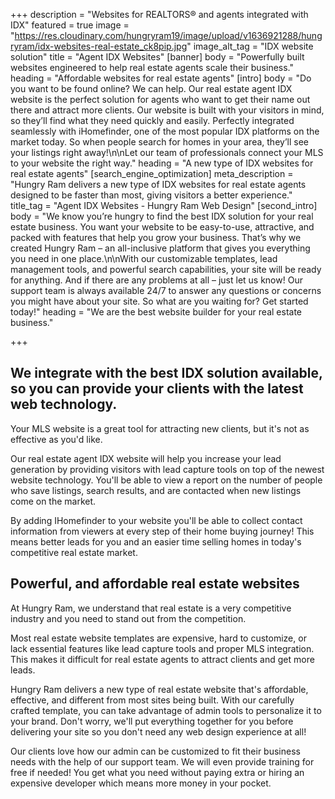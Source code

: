+++
description = "Websites for REALTORS® and agents integrated with IDX"
featured = true
image = "https://res.cloudinary.com/hungryram19/image/upload/v1636921288/hungryram/idx-websites-real-estate_ck8pip.jpg"
image_alt_tag = "IDX website solution"
title = "Agent IDX Websites"
[banner]
body = "Powerfully built websites engineered to help real estate agents scale their business."
heading = "Affordable websites for real estate agents"
[intro]
body = "Do you want to be found online? We can help. Our real estate agent IDX website is the perfect solution for agents who want to get their name out there and attract more clients. Our website is built with your visitors in mind, so they’ll find what they need quickly and easily. Perfectly integrated seamlessly with iHomefinder, one of the most popular IDX platforms on the market today. So when people search for homes in your area, they’ll see your listings right away!\n\nLet our team of professionals connect your MLS to your website the right way."
heading = "A new type of IDX websites for real estate agents"
[search_engine_optimization]
meta_description = "Hungry Ram delivers a new type of IDX websites for real estate agents designed to be faster than most, giving visitors a better experience."
title_tag = "Agent IDX Websites - Hungry Ram Web Design"
[second_intro]
body = "We know you’re hungry to find the best IDX solution for your real estate business. You want your website to be easy-to-use, attractive, and packed with features that help you grow your business. That’s why we created Hungry Ram – an all-inclusive platform that gives you everything you need in one place.\n\nWith our customizable templates, lead management tools, and powerful search capabilities, your site will be ready for anything. And if there are any problems at all – just let us know! Our support team is always available 24/7 to answer any questions or concerns you might have about your site. So what are you waiting for? Get started today!"
heading = "We are the best website builder for your real estate business."

+++
## We integrate with the best IDX solution available, so you can provide your clients with the latest web technology.

Your MLS website is a great tool for attracting new clients, but it's not as effective as you'd like.

Our real estate agent IDX website will help you increase your lead generation by providing visitors with lead capture tools on top of the newest website technology. You'll be able to view a report on the number of people who save listings, search results, and are contacted when new listings come on the market.

By adding IHomefinder to your website you'll be able to collect contact information from viewers at every step of their home buying journey! This means better leads for you and an easier time selling homes in today's competitive real estate market.

## Powerful, and affordable real estate websites

At Hungry Ram, we understand that real estate is a very competitive industry and you need to stand out from the competition.

Most real estate website templates are expensive, hard to customize, or lack essential features like lead capture tools and proper MLS integration. This makes it difficult for real estate agents to attract clients and get more leads. 

Hungry Ram delivers a new type of real estate website that's affordable, effective, and different from most sites being built. With our carefully crafted template, you can take advantage of admin tools to personalize it to your brand. Don't worry, we'll put everything together for you before delivering your site so you don't need any web design experience at all!

Our clients love how our admin can be customized to fit their business needs with the help of our support team. We will even provide training for free if needed! You get what you need without paying extra or hiring an expensive developer which means more money in your pocket.